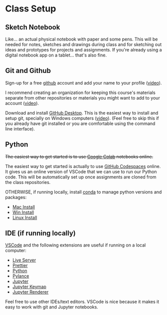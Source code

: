 ---
---
# Class Setup

## Sketch Notebook

Like... an actual physical notebook with paper and some pens. This will be needed for notes, sketches and drawings during class and for sketching out ideas and prototypes for projects and assignments. If you're already using a digital notebook app on a tablet... that's also fine.

## Git and Github

Sign-up for a free [github](https://github.com) account and add your name to your profile ([video](https://www.youtube.com/watch?v=ZVRuPO8nCLA)).

I recommend creating an organization for keeping this course's materials separate from other repositories or materials you might want to add to your account ([video](https://www.youtube.com/watch?v=wnFm5fYGzso)).

Download and install [GitHub Desktop](https://desktop.github.com/). This is the easiest way to install and setup git, specially on Windows computers ([video](https://www.youtube.com/watch?v=dN5A0kDdCwk)). (Feel free to skip this if you already have git installed or you are comfortable using the command line interface).

## Python

~~The easiest way to get started is to use [Google Colab](https://colab.research.google.com/) notebooks online.~~

The easiest way to get started is actually to use [GitHub Codespaces](https://github.com/features/codespaces) online. It gives us an online version of VSCode that we can use to run our Python code. This will be automatically set up once assignments are cloned from the class repositories.

OTHERWISE, if running locally, install [conda](https://docs.conda.io/projects/conda) to manage python versions and packages:

- [Mac Install](https://docs.conda.io/projects/conda/en/latest/user-guide/install/macos.html)
- [Win Install](https://docs.conda.io/projects/conda/en/latest/user-guide/install/windows.html)
- [Linux Install](https://docs.conda.io/projects/conda/en/latest/user-guide/install/linux.html)

## IDE (if running locally)

[VSCode](https://code.visualstudio.com/) and the following extensions are useful if running on a local computer:

- [Live Server](https://marketplace.visualstudio.com/items?itemName=ritwickdey.LiveServer)
- [Prettier](https://marketplace.visualstudio.com/items?itemName=esbenp.prettier-vscode)
- [Python](https://marketplace.visualstudio.com/items?itemName=ms-python.python)
- [Pylance](https://marketplace.visualstudio.com/items?itemName=ms-python.vscode-pylance)
- [Jupyter](https://marketplace.visualstudio.com/items?itemName=ms-toolsai.jupyter)
- [Jupyter Keymap](https://marketplace.visualstudio.com/items?itemName=ms-toolsai.jupyter-keymap)
- [Jupyter Renderer](https://marketplace.visualstudio.com/items?itemName=ms-toolsai.jupyter-renderers)

Feel free to use other IDEs/text editors. VSCode is nice because it makes it easy to work with git and Jupyter notebooks.
